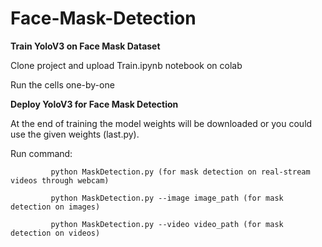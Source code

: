 # Face-Mask-Detection
**Train YoloV3 on Face Mask Dataset**

Clone project and upload Train.ipynb notebook on colab

Run the cells one-by-one

**Deploy YoloV3 for Face Mask Detection**

At the end of training the model weights will be downloaded or you could use the given weights (last.py).

Run command: 
             
             python MaskDetection.py (for mask detection on real-stream videos through webcam)

             python MaskDetection.py --image image_path (for mask detection on images)
             
             python MaskDetection.py --video video_path (for mask detection on videos)
